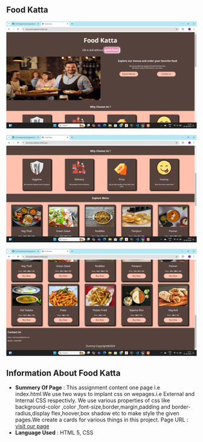 ## **Food Katta** ##

![Output 1 Page Screen Shot](./img/output-img-1.png)

![Output 2 Page Screen Shot](./img/output-img-2.png)

![Output 3 Page Screen Shot](./img/output-img-3.png)


## Information About Food Katta ##

- **Summery Of Page** : This assignment content one page i.e index.html.We use two ways to implant css on wepages.i.e External and Internal  CSS respectivly. We use various properties of css like background-color ,color ,font-size,border,margin,padding and border-radius,display flex,hoover,box shadow etc to make style the given pages.We create a cards for various things in this project. Page URL : [visit our page](https://dummyfoodkatta.netlify.app/)
- **Language Used** : HTML 5, CSS